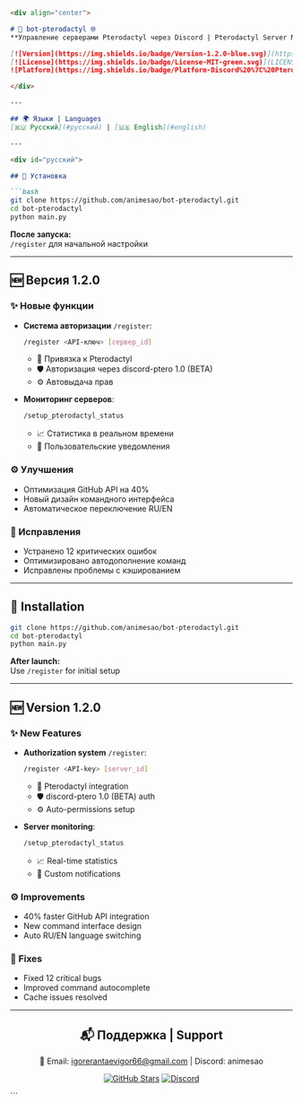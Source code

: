 ```markdown
<div align="center">

# 🦖 bot-pterodactyl 🌐
**Управление серверами Pterodactyl через Discord | Pterodactyl Server Management via Discord**

[![Version](https://img.shields.io/badge/Version-1.2.0-blue.svg)](https://github.com/animesao/bot-pterodactyl)
[![License](https://img.shields.io/badge/License-MIT-green.svg)](LICENSE)
![Platform](https://img.shields.io/badge/Platform-Discord%20%7C%20Pterodactyl-orange)

</div>

---

## 🌍 Языки | Languages
[🇷🇺 Русский](#русский) | [🇺🇸 English](#english)

---

<div id="русский">

## 🚀 Установка

```bash
git clone https://github.com/animesao/bot-pterodactyl.git
cd bot-pterodactyl
python main.py
```
**После запуска:**  
`/register` для начальной настройки

---

## 🆕 Версия 1.2.0

### ✨ Новые функции
- **Система авторизации** `/register`:
  ```bash
  /register <API-ключ> [сервер_id]
  ```
  - 🔗 Привязка к Pterodactyl
  - 🛡️ Авторизация через discord-ptero 1.0 (BETA)
  - ⚙️ Автовыдача прав

- **Мониторинг серверов**:
  ```bash
  /setup_pterodactyl_status
  ```
  - 📈 Статистика в реальном времени
  - 🔔 Пользовательские уведомления

### ⚙ Улучшения
- Оптимизация GitHub API на 40%
- Новый дизайн командного интерфейса
- Автоматическое переключение RU/EN

### 🐞 Исправления
- Устранено 12 критических ошибок
- Оптимизировано автодополнение команд
- Исправлены проблемы с кэшированием

</div>

---

<div id="english">

## 🚀 Installation

```bash
git clone https://github.com/animesao/bot-pterodactyl.git
cd bot-pterodactyl
python main.py
```
**After launch:**  
Use `/register` for initial setup

---

## 🆕 Version 1.2.0

### ✨ New Features
- **Authorization system** `/register`:
  ```bash
  /register <API-key> [server_id]
  ```
  - 🔗 Pterodactyl integration
  - 🛡️ discord-ptero 1.0 (BETA) auth
  - ⚙️ Auto-permissions setup

- **Server monitoring**:
  ```bash
  /setup_pterodactyl_status
  ```
  - 📈 Real-time statistics
  - 🔔 Custom notifications

### ⚙ Improvements
- 40% faster GitHub API integration
- New command interface design
- Auto RU/EN language switching

### 🐞 Fixes
- Fixed 12 critical bugs
- Improved command autocomplete
- Cache issues resolved

</div>

---

<div align="center">

## 📬 Поддержка | Support
📧 Email: igorerantaevigor66@gmail.com | Discord: animesao

[![GitHub Stars](https://img.shields.io/github/stars/animesao/bot-pterodactyl?style=social)](https://github.com/animesao/bot-pterodactyl/stargazers)
[![Discord](https://img.shields.io/badge/Discord-Join%20Server-blue)](https://dsc.gg/darkcube)

</div>
```
